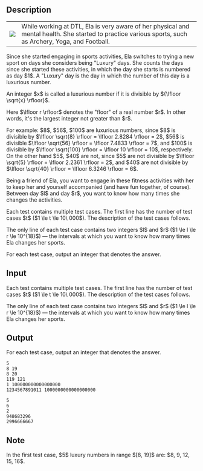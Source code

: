 ## Description

<div><p></p><table class="tex-tabular"><tbody><tr><td class="tex-tabular-text-align-left"><img class="tex-graphics" src="file://9zz8fPPQ.png" style="max-width: 100.0%;max-height: 100.0%;"></td><td class="tex-tabular-text-align-left"><span class="tex-font-style-it">While working at DTL, Ela is very aware of her physical and mental health. She started to practice various sports, such as Archery, Yoga, and Football.</span></td></tr></tbody></table><p></p><p>Since she started engaging in sports activities, Ela switches to trying a new sport on days she considers being <span class="tex-font-style-it">"Luxury" days</span>. She counts the days since she started these activities, in which the day she starts is numbered as day $1$. A "Luxury" day is the day in which the number of this day is a <span class="tex-font-style-it">luxurious number</span>. </p><p>An integer $x$ is called a <span class="tex-font-style-it">luxurious number</span> if it is divisible by ${\lfloor \sqrt{x} \rfloor}$.</p><p>Here $\lfloor r \rfloor$ denotes the <span class="tex-font-style-tt">"floor"</span> of a real number $r$. In other words, it's the largest integer not greater than $r$.</p><p>For example: $8$, $56$, $100$ are <span class="tex-font-style-it">luxurious numbers</span>, since $8$ is divisible by $\lfloor \sqrt{8} \rfloor = \lfloor 2.8284 \rfloor = 2$, $56$ is divisible $\lfloor \sqrt{56} \rfloor = \lfloor 7.4833 \rfloor = 7$, and $100$ is divisible by $\lfloor \sqrt{100} \rfloor = \lfloor 10 \rfloor = 10$, respectively. On the other hand $5$, $40$ are not, since $5$ are not divisible by $\lfloor \sqrt{5} \rfloor = \lfloor 2.2361 \rfloor = 2$, and $40$ are not divisible by $\lfloor \sqrt{40} \rfloor = \lfloor 6.3246 \rfloor = 6$.</p><p>Being a friend of Ela, you want to engage in these fitness activities with her to keep her and yourself accompanied (and have fun together, of course). Between day $l$ and day $r$, you want to know how many times she changes the activities.</p></div><div class="input-specification"><p>Each test contains multiple test cases. The first line has the number of test cases $t$ ($1 \le t \le 10\ 000$). The description of the test cases follows.</p><p>The only line of each test case contains two integers $l$ and $r$ ($1 \le l \le r \le 10^{18}$) — the intervals at which you want to know how many times Ela changes her sports.</p></div><div class="output-specification"><p>For each test case, output an integer that denotes the answer.</p></div>

## Input

<p>Each test contains multiple test cases. The first line has the number of test cases $t$ ($1 \le t \le 10\ 000$). The description of the test cases follows.</p><p>The only line of each test case contains two integers $l$ and $r$ ($1 \le l \le r \le 10^{18}$) — the intervals at which you want to know how many times Ela changes her sports.</p>

## Output

<p>For each test case, output an integer that denotes the answer.</p>





```input1|2,4,6
5
8 19
8 20
119 121
1 100000000000000000
1234567891011 1000000000000000000
```




```output1
5
6
2
948683296
2996666667
```



## Note

<p>In the first test case, $5$ luxury numbers in range $[8, 19]$ are: $8, 9, 12, 15, 16$.</p>
